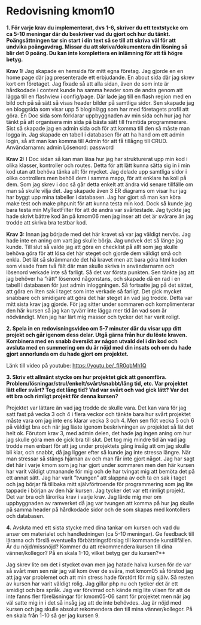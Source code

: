 ---
---
Redovisning kmom10
=========================

**1. För varje krav du implementerat, dvs 1-6, skriver du ett textstycke om ca 5-10 meningar där du beskriver vad du gjort och hur du tänkt. Poängsättningen tar sin start i din text så se till att skriva väl för att undvika poängavdrag. Missar du att skriva/dokumentera din lösning så blir det 0 poäng. Du kan inte komplettera en inlämning för att få högre betyg.**

**Krav 1:**
Jag skapade en hemsida för mitt egna företag. Jag gjorde en en home page där jag presenterade ett erbjudande. En about sida där jag skrev kort om företaget. Jag fixade så att alla sidan, även de som inte är hårdkodade i content kunde ha samma header som de andra genom att lägga till en flashview i config/page. Där lade jag till en flash region med en bild och på så sätt så visas header bilder på samtliga sidor. Sen skapade jag en bloggsida som visar upp 5 bloginlägg som har med företagets profil att göra. En Doc sida som förklarar uppbyggnaden av min sida och hur jag har tänkt på att organisera min sida på bästa sätt till framtida programmerare. Sist så skapade jag en admin sida och för att komma till den så måste man logga in. Jag skapade en tabell i databasen för att ha hand om ett admin login, så att man kan komma till Admin för att få tillågng till CRUD.
Användarnamn: admin
Lösenord: password

**Krav 2:**
I Doc sidan så kan man läsa hur jag har strukturerat upp min kod i olika klasser, kontroller och routes. Detta för att lätt kunna sätta sig in i min kod utan att behöva tänka allt för mycket. Jag delade upp samtliga sidor i olika controllers men behöll dem i samma mapp, för att enklare ha koll på dem. Som jag skrev i doc så går detta enkelt att ändra vid senare tillfälle om man så skulle vilja det. Jag skapade även 3 ER diagrams om visar hur jag har byggt upp mina tabeller i databasen.
Jag har gjort så man kan köra make test och make phpunit för att kunna testa min kod. Dock så kunde jag bara testa min MyTextFilter för att de andra var svårtestade. Jag tyckte jag hade skrivt bättre kod än på kmom06 men jag inser att det är svårare än jag trodde att skriva bra testbar kod.

**Krav 3:**
  Innan jag började med det här kravet så var jag väldigt nervös. Jag hade inte en aning om vart jag skulle börja. Jag undvek det så länge jag kunde. Till slut så valde jag att göra en checklist på allt som jag skulle behöva göra för att lösa det här steget och gjorde dem väldigt små och enkla. Det lät så skrämmande det hä kravet men att bara göra html koden som visade fram två fält där man skulle skriva in användarnamn och lösenord verkade inte så farligt. Så det var första punkten. Sen tänkte jag att jag behöver ha ”rätt” lösenord någonstans, och skapade då en rad i en tabell i databasen för just admin inloggningen. Så fortsatte jag på det sättet, att göra en liten sak i taget som inte verkade så farligt. Det gick mycket snabbare och smidigare att göra det här steget än vad jag trodde.
Detta var mitt sista krav jag gjorde. För jag sitter under sommaren och komplimenterar den här kursen så jag kan tyvärr inte lägga mer tid än vad som är nödvändigt. Men jag har lärt mig massor och tycker det har varit roligt.





**2.	Spela in en redovisningsvideo om 5-7 minuter där du visar upp ditt projekt och går igenom dess delar. Utgå gärna från hur du löste kraven. Kombinera med en snabb översikt av någon utvald del i din kod och avsluta med en summering om du är nöjd med din insats och om du hade gjort annorlunda om du hade gjort om projektet.**

Länk till video på youtube:
https://youtu.be/_fIR0qbMh1Q

**3.	Skriv ett allmänt stycke om hur projektet gick att genomföra. Problem/lösningar/strul/enkelt/svårt/snabbt/lång tid, etc. Var projektet lätt eller svårt? Tog det lång tid? Vad var svårt och vad gick lätt? Var det ett bra och rimligt projekt för denna kursen?**

Projektet var lättare än vad jag trodde de skulle vara. Det kan vara för jag satt fast på vecka 3 och 4 i flera veckor och tänkte bara hur svårt projektet måste vara om jag inte ens klarar vecka 3 och 4. Men sen flöt vecka 5 och 6 på väldigt bra och när jag läste igenom beskrivningen av projektet så lät det helt ok. Förutom krav 3, med admin delen, det hade jag ingen aning om hur jag skulle göra men de gick bra till slut. Det tog mig mindre tid än vad jag trodde men enbart för att jag under projektets gång insåg att om jag skulle bli klar, och snabbt, då jag ligger efter så kunde jag inte stressa längre. När man stressar så stängs hjärnan av och man får inte gjort något. Jag har sagt det här i varje kmom som jag har gjort under sommaren men den här kursen har varit väldigt utmanande för mig och de har tvingat mig att bemöta det på ett annat sätt. Jag har varit ”tvungen” att slappna av och ta en sak i taget och jag börjar få tillbaka mitt självförtroende för programmering som jag lite tappade i början av den här kursen.
Jag tycker det var ett rimligt projekt. Det var bra och lärorika krav i varje krav. Jag lärde mig mer om uppbyggnaden av ramverket då jag var tvungen att komma på hur jag skulle på samma header på hårdkodade sidor och de som skapas med kontollers och databasen.




**4.**	Avsluta med ett sista stycke med dina tankar om kursen och vad du anser om materialet och handledningen (ca 5-10 meningar). Ge feedback till lärarna och förslå eventuella förbättringsförslag till kommande kurstillfällen. Är du nöjd/missnöjd? Kommer du att rekommendera kursen till dina vänner/kollegor? På en skala 1-10, vilket betyg ger du kursen?**

Jag skrev lite om det i stycket ovan men jag hatade halva kursen för de var så svårt men sen när jag väl kom över de svåra, mot kmom05 så förstod jag att jag var problemet och
att min stress hade förstört för mig själv. Så resten av kursen har varit väldigt rolig. Jag gillar php nu och tycker det är ett smidigt och bra språk.
Jag var förvirrad och kände mig lite vilsen för att de inte fanns fler föreläsningar för kmom05-06 samt för projektet men när jag väl satte mig in i det så insåg jag att de
inte behövdes.
Jag är nöjd med kursen och jag skulle absolut rekomendera den till mina vänner/kollegor. På en skala från 1-10 så ger jag kursen 9.
